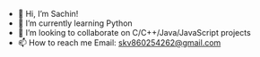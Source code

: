 - 👋 Hi, I’m Sachin!
- 🌱 I’m currently learning Python
- 💞️ I’m looking to collaborate on C/C++/Java/JavaScript projects
- 📫 How to reach me Email: skv860254262@gmail.com

<!---
p0int-bl4nk/p0int-bl4nk is a ✨ special ✨ repository because its `README.md` (this file) appears on your GitHub profile.
You can click the Preview link to take a look at your changes.
--->
